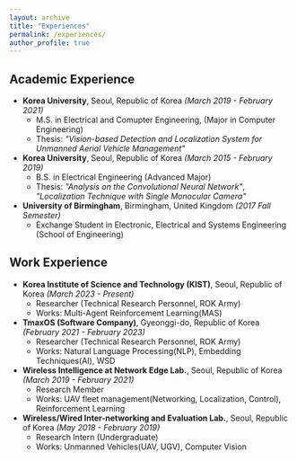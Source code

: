 ```yaml
---
layout: archive
title: "Experiences"
permalink: /experiences/
author_profile: true
---
```


## Academic Experience 
- **Korea University**, Seoul, Republic of Korea *(March 2019 - February 2021)*
    - M.S. in Electrical and Comupter Engineering, (Major in Computer Engineering) 
    - Thesis: *"Vision-based Detection and Localization System for Unmanned Aerial Vehicle Management"*
- **Korea University**, Seoul, Republic of Korea *(March 2015 - February 2019)*
    - B.S. in Electrical Engineering (Advanced Major)
    - Thesis: *"Analysis on the Convolutional Neural Network"*, *"Localization Technique with Single Monocular Camera"*
- **University of Birmingham**, Birmingham, United Kingdom *(2017 Fall Semester)*
    - Exchange Student in Electronic, Electrical and Systems Engineering (School of Engineering)

## Work Experience
- **Korea Institute of Science and Technology (KIST)**, Seoul, Republic of Korea *(March 2023 - Present)*
    - Researcher (Technical Research Personnel, ROK Army)
    - Works: Multi-Agent Reinforcement Learning(MAS)
- **TmaxOS (Software Company)**, Gyeonggi-do, Republic of Korea *(February 2021 - February 2023)*
    - Researcher (Technical Research Personnel, ROK Army)
    - Works: Natural Language Processing(NLP), Embedding Techniques(AI), WSD
- **Wireless Intelligence at Network Edge Lab.**, Seoul, Republic of Korea *(March 2019 - February 2021)*
    - Research Member
    - Works: UAV fleet management(Networking, Localization, Control), Reinforcement Learning
- **Wireless/Wired Inter-networking and Evaluation Lab.**, Seoul, Republic of Korea *(May 2018 - February 2019)*
    - Research Intern (Undergraduate)
    - Works: Unmanned Vehicles(UAV, UGV), Computer Vision
  







